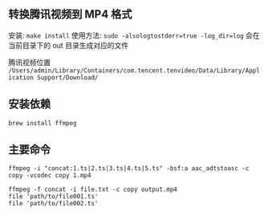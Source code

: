 ## 转换腾讯视频到 MP4 格式
安装: `make install`
使用方法:
`sudo -alsologtostderr=true -log_dir=log`
会在当前目录下的 out 目录生成对应的文件

腾讯视频位置
`/Users/admin/Library/Containers/com.tencent.tenvideo/Data/Library/Application Support/Download/`

## 安装依赖
`brew install ffmpeg`

## 主要命令
```
ffmpeg -i "concat:1.ts|2.ts|3.ts|4.ts|5.ts" -bsf:a aac_adtstoasc -c copy -vcodec copy 1.mp4

ffmpeg -f concat -i file.txt -c copy output.mp4
file 'path/to/file001.ts' 
file 'path/to/file002.ts'
```



